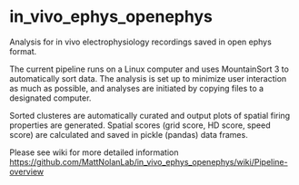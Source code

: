 # in_vivo_ephys_openephys
Analysis for in vivo electrophysiology recordings saved in open ephys format. 

The current pipeline runs on a Linux computer and uses MountainSort 3 to automatically sort data. The analysis is set up to minimize user interaction as much as possible, and analyses are initiated by copying files to a designated computer.

Sorted clusteres are automatically curated and output plots of spatial firing properties are generated. Spatial scores (grid score, HD score, speed score) are calculated and saved in pickle (pandas) data frames.

Please see wiki for more detailed information https://github.com/MattNolanLab/in_vivo_ephys_openephys/wiki/Pipeline-overview
